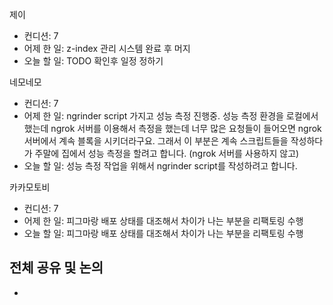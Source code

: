 
제이
- 컨디션: 7
- 어제 한 일: z-index 관리 시스템 완료 후 머지 
- 오늘 할 일: TODO 확인후 일정 정하기

네모네모
- 컨디션: 7
- 어제 한 일: ngrinder script 가지고 성능 측정 진행중. 성능 측정 환경을 로컬에서 했는데 ngrok 서버를 이용해서 측정을 했는데 너무 많은 요청들이 들어오면 ngrok 서버에서 계속 블록을 시키더라구요. 그래서 이 부분은 계속 스크립트들을 작성하다가 주말에 집에서 성능 측정을 할려고 합니다. (ngrok 서버를 사용하지 않고) 
- 오늘 할 일: 성능 측정 작업을 위해서 ngrinder script를 작성하려고 합니다.

카카모토비
- 컨디션: 7
- 어제 한 일: 피그마랑 배포 상태를 대조해서 차이가 나는 부분을 리팩토링 수행 
- 오늘 할 일: 피그마랑 배포 상태를 대조해서 차이가 나는 부분을 리팩토링 수행 

## 전체 공유 및 논의
- 
